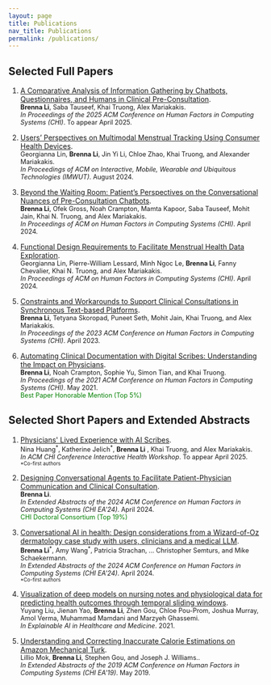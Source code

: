 ```yaml
---
layout: page
title: Publications
nav_title: Publications
permalink: /publications/
---
```



## Selected Full Papers
1. [A Comparative Analysis of Information Gathering by Chatbots, Questionnaires, and Humans in Clinical Pre-Consultation](https://doi.org/10.1145/37065983713613).   
 <span style="font-size: 0.9em;">__Brenna Li__, Saba Tauseef, Khai Truong, Alex Mariakakis.    
*In Proceedings of the 2025 ACM Conference on Human Factors in Computing Systems (CHI)*. To appear April 2025.</span>[ <i class="fas fa-file-pdf"></i>](/assets/pubs/comparative_li_2025.pdf)

1. [Users’ Perspectives on Multimodal Menstrual Tracking Using Consumer Health Devices](https://doi.org/10.1145/3678575).  
<span style="font-size: 0.9em;">Georgianna Lin, **Brenna Li**, Jin Yi Li, Chloe Zhao, Khai Truong, and Alexander Mariakakis.  
*In Proceedings of ACM on Interactive, Mobile, Wearable and Ubiquitous Technologies (IMWUT)*. August 2024.</span>[ <i class="fas fa-file-pdf"></i>](/assets/pubs/users_line_2024.pdf)

1. [Beyond the Waiting Room: Patient’s Perspectives on the Conversational Nuances of Pre-Consultation Chatbots](https://doi.org/10.1145/3613904.3641913).  
<span style="font-size: 0.9em;">**Brenna Li**, Ofek Gross, Noah Crampton, Mamta Kapoor, Saba Tauseef, Mohit Jain, Khai N. Truong, and Alex Mariakakis.  
*In Proceedings of ACM on Human Factors in Computing Systems (CHI)*. April 2024.</span>[ <i class="fas fa-file-pdf"></i>](/assets/pubs/beyond_li_2024.pdf)

1. [Functional Design Requirements to Facilitate Menstrual Health Data Exploration](https://doi.org/10.1145/3613904.3642282).  
<span style="font-size: 0.9em;">Georgianna Lin, Pierre-William Lessard, Minh Ngoc Le, **Brenna Li**, Fanny Chevalier, Khai N. Truong, and Alex Mariakakis.  
*In Proceedings of ACM on Human Factors in Computing Systems (CHI)*. April 2024.</span>[ <i class="fas fa-file-pdf"></i>](/assets/pubs/functional_lin_2024.pdf)

1. [Constraints and Workarounds to Support Clinical Consultations in Synchronous Text-based Platforms](https://doi.org/10.1145/3544548.3581014).  
<span style="font-size: 0.9em;">**Brenna Li**, Tetyana Skoropad, Puneet Seth, Mohit Jain, Khai Truong, and Alex Mariakakis.  
*In Proceedings of the 2023 ACM Conference on Human Factors in Computing Systems (CHI)*. April 2023.</span> [ <i class="fas fa-file-pdf"></i>](/assets/pubs/constraints_li_2023.pdf)

1. [Automating Clinical Documentation with Digital Scribes: Understanding the Impact on Physicians](https://doi.org/10.1145/3411764.3445172).  
<span style="font-size: 0.9em;">**Brenna Li**, Noah Crampton, Sophie Yu, Simon Tian, and Khai Truong.  
*In Proceedings of the 2021 ACM Conference on Human Factors in Computing Systems (CHI)*. May 2021.</span>  
<span style="font-size: 0.9em; color: green;"><i class="fa-solid fa-award"></i> Best Paper Honorable Mention (Top 5%) </span>[<i class="fas fa-file-pdf"></i>](/assets/pubs/digital_scribes_li_2021.pdf)
 

## Selected Short Papers and Extended Abstracts

1. [Physicians' Lived Experience with AI Scribes](/assets/pubs/physicians_lived_experiences_with_ai_scribe.pdf).  
<span style="font-size: 0.9em;">Nina Huang<sup>\*</sup>, Katherine Jelich<sup>\*</sup>, **Brenna Li** , Khai Truong, and Alex Mariakakis.  
*In ACM CHI Conference Interactive Health Workshop*. To appear April 2025.</span>[ <i class="fas fa-file-pdf"></i>](/assets/pubs/physicians_lived_experiences_with_ai_scribe.pdf)     
<span style="font-size: 0.7em;">*Co-first authors</span>

1. [Designing Conversational Agents to Facilitate Patient-Physician Communication and Clinical Consultation](https://doi.org/10.1145/3613905.3638176).  
<span style="font-size: 0.9em;">**Brenna Li**.  
*In Extended Abstracts of the 2024 ACM Conference on Human Factors in Computing Systems (CHI EA'24)*. April 2024.</span>  
<span style="font-size: 0.9em; color: green;"><i class="fa-solid fa-award"></i> CHI Doctoral Consortium (Top 19%)</span> [<i class="fas fa-file-pdf"></i>](/assets/pubs/chi24_DC.pdf)

1. [Conversational AI in health: Design considerations from a Wizard-of-Oz dermatology case study with users, clinicians and a medical LLM](https://doi.org/10.1145/3613905.3651891).  
<span style="font-size: 0.9em;">**Brenna Li**<sup>\*</sup>, Amy Wang<sup>\*</sup>, Patricia Strachan, … Christopher Semturs, and Mike Schaekermann.  
*In Extended Abstracts of the 2024 ACM Conference on Human Factors in Computing Systems (CHI EA'24)*. April 2024.</span>[ <i class="fas fa-file-pdf"></i>](/assets/pubs/google_ea24.pdf)  
<span style="font-size: 0.7em;">*Co-first authors</span>


1. [Visualization of deep models on nursing notes and physiological data for predicting health outcomes through temporal sliding windows](https://link.springer.com/chapter/10.1007/978-3-030-53352-6_11).  
<span style="font-size: 0.9em;">Yuyang Liu, Jienan Yao, **Brenna Li**, Zhen Gou, Chloe Pou-Prom, Joshua Murray, Amol Verma, Muhammad Mamdani and Marzyeh Ghassemi.  
*In Explainable AI in Healthcare and Medicine*. 2021.</span>

1. [Understanding and Correcting Inaccurate Calorie Estimations on Amazon Mechanical Turk](https://doi.org/10.1145/3290607.3312764).  
<span style="font-size: 0.9em;">Lillio Mok, **Brenna Li**, Stephen Gou, and Joseph J. Williams..  
*In Extended Abstracts of the 2019 ACM Conference on Human Factors in Computing Systems (CHI EA'19)*. May 2019.</span>[ <i class="fas fa-file-pdf"></i>](/assets/pubs/chi19_ea.pdf)
